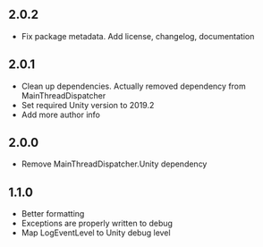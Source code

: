 ## 2.0.2
- Fix package metadata. Add license, changelog, documentation
## 2.0.1
- Clean up dependencies. Actually removed dependency from MainThreadDispatcher
- Set required Unity version to 2019.2
- Add more author info
## 2.0.0
- Remove MainThreadDispatcher.Unity dependency
## 1.1.0
- Better formatting
- Exceptions are properly written to debug
- Map LogEventLevel to Unity debug level